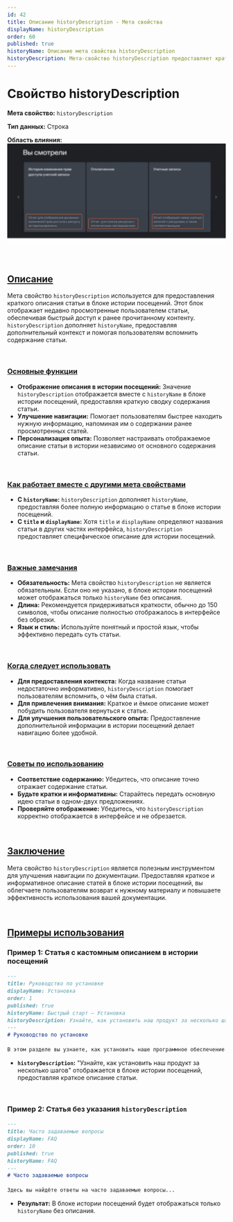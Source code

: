 ```yaml
---
id: 42
title: Описание historyDescription - Мета свойства
displayName: historyDescription
order: 60
published: true
historyName: Описание мета свойства historyDescription
historyDescription: Мета-свойство historyDescription предоставляет краткое описание статьи в истории посещений, улучшая навигацию и напоминая содержание.
---
```


# Свойство historyDescription

**Мета свойство:** `historyDescription`

**Тип данных:** Строка

**Область влияния:**
![Влияние cвойства](https://raw.githubusercontent.com/SolarSpaceTech/product-documentation-content/refs/heads/main/ru/documentation/markdown/images/history-description.png)

<br/>

## [Описание](description)

Мета свойство `historyDescription` используется для предоставления краткого описания статьи в блоке истории посещений. Этот блок отображает недавно
просмотренные пользователем статьи, обеспечивая быстрый доступ к ранее прочитанному контенту. `historyDescription` дополняет `historyName`,
предоставляя дополнительный контекст и помогая пользователям вспомнить содержание статьи.

<br/>

### [Основные функции](basic-functions)

- **Отображение описания в истории посещений:** Значение `historyDescription` отображается вместе с `historyName` в блоке истории посещений,
предоставляя краткую сводку содержания статьи.
- **Улучшение навигации:** Помогает пользователям быстрее находить нужную информацию, напоминая им о содержании ранее просмотренных статей.
- **Персонализация опыта:** Позволяет настраивать отображаемое описание статьи в истории независимо от основного содержания статьи.

<br/>

### [Как работает вместе с другими мета свойствами](with-other-properties)

- **С `historyName`:** `historyDescription` дополняет `historyName`, предоставляя более полную информацию о статье в блоке истории посещений.
- **С `title` и `displayName`:** Хотя `title` и `displayName` определяют названия статьи в других частях интерфейса,
`historyDescription` предоставляет специфическое описание для истории посещений.

<br/>

### [Важные замечания](notes)

- **Обязательность:** Мета свойство `historyDescription` не является обязательным. Если оно не указано, в блоке истории посещений может отображаться только `historyName` без описания.
- **Длина:** Рекомендуется придерживаться краткости, обычно до 150 символов, чтобы описание полностью отображалось в интерфейсе без обрезки.
- **Язык и стиль:** Используйте понятный и простой язык, чтобы эффективно передать суть статьи.

<br/>

### [Когда следует использовать](when-to-use)

- **Для предоставления контекста:** Когда название статьи недостаточно информативно, `historyDescription` помогает пользователям вспомнить, о чём была статья.
- **Для привлечения внимания:** Краткое и ёмкое описание может побудить пользователя вернуться к статье.
- **Для улучшения пользовательского опыта:** Предоставление дополнительной информации в истории посещений делает навигацию более удобной.

<br/>

### [Советы по использованию](advice)

- **Соответствие содержанию:** Убедитесь, что описание точно отражает содержание статьи.
- **Будьте кратки и информативны:** Старайтесь передать основную идею статьи в одном-двух предложениях.
- **Проверяйте отображение:** Убедитесь, что `historyDescription` корректно отображается в интерфейсе и не обрезается.

<br/>

## [Заключение](conclusion)

Мета свойство `historyDescription` является полезным инструментом для улучшения навигации по документации. Предоставляя краткое и информативное описание статей в блоке истории посещений, вы облегчаете пользователям возврат к нужному материалу и повышаете эффективность использования вашей документации.

<br/>

## [Примеры использования](examples)

### Пример 1: Статья с кастомным описанием в истории посещений

```md
---
title: Руководство по установке
displayName: Установка
order: 1
published: true
historyName: Быстрый старт — Установка
historyDescription: Узнайте, как установить наш продукт за несколько шагов
---
# Руководство по установке

В этом разделе вы узнаете, как установить наше программное обеспечение...
```

- **`historyDescription`:** "Узнайте, как установить наш продукт за несколько шагов" отображается в блоке истории посещений, предоставляя краткое описание статьи.

<br/>

### Пример 2: Статья без указания `historyDescription`

```md
---
title: Часто задаваемые вопросы
displayName: FAQ
order: 10
published: true
historyName: FAQ
---
# Часто задаваемые вопросы

Здесь вы найдёте ответы на часто задаваемые вопросы...
```

- **Результат:** В блоке истории посещений будет отображаться только `historyName` без описания.
